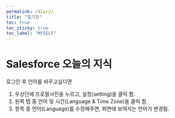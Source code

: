 ```yaml
---
permalink: /diary/
title: "일기장"
toc: true
toc_sticky: true
toc_label: "MYSELF"
---
```

# **Salesforce 오늘의 지식**

로그인 후 언어를 바꾸고싶다면

1. 우상단에 프로필사진을 누르고, 설정(setting)을 클릭 함.
2. 왼쪽 탭 중 언어 및 시간(Language & Time Zone)을 클릭 함.
3. 항목 중 언어(Language)를 수정해주면, 화면에 보여지는 언어가 변경됨.
